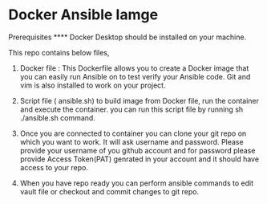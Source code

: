 # Docker Ansible Iamge

Prerequisites
**** Docker Desktop should be installed on your machine.

This repo contains below files,
1) Docker file : 
       This Dockerfile allows you to create a Docker image that you can easily run Ansible on to test verify your Ansible code. Git and vim is also installed to work on your project.
2) Script file ( ansible.sh) to build image from Docker file, run the container and execute the container. 
       you can run this script file by running sh ./ansible.sh command.

4) Once you are connected to container you can clone your git repo on which you want to work. It will ask username and password. Please provide your username of you github account and for password please provide Access 
   Token(PAT) genrated in your account and it should have access to your repo.
5) When you have repo ready you can perform ansible commands to edit vault file or checkout and commit changes to git repo.

   
    


